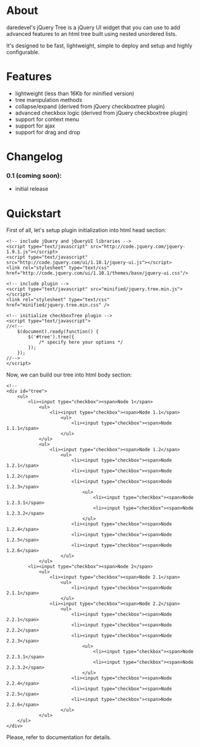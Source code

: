 # About
daredevel's jQuery Tree is a jQuery UI widget that you can use to add advanced features to an html tree built using nested unordered lists.

It's designed to be fast, lightweight, simple to deploy and setup and highly configurable.

# Features
* lightweight (less than 16Kb for minified version)
* tree manipulation methods
* collapse/expand (derived from jQuery checkboxtree plugin)
* advanced checkbox logic (derived from jQuery checkboxtree plugin)
* support for context menu
* support for ajax
* support for drag and drop

 
# Changelog
### 0.1 (coming soon):
* initial release

# Quickstart
First of all, let's setup plugin initialization into html head section:

    <!-- include jQuery and jQueryUI libraries -->
    <script type="text/javascript" src="http://code.jquery.com/jquery-1.9.1.js"></script>
    <script type="text/javascript" src="http://code.jquery.com/ui/1.10.1/jquery-ui.js"></script>
    <link rel="stylesheet" type="text/css" href="http://code.jquery.com/ui/1.10.1/themes/base/jquery-ui.css"/>

    <!-- include plugin -->
    <script type="text/javascript" src="minified/jquery.tree.min.js"></script>
    <link rel="stylesheet" type="text/css" href="minified/jquery.tree.min.css" />

    <!-- initialize checkboxTree plugin -->
    <script type="text/javascript">
	//<!--
        $(document).ready(function() {
            $('#tree').tree({
                /* specify here your options */
            });
        });
    //-->
    </script>
    
Now, we can build our tree into html body section:
    
    <!--
    <div id="tree">
        <ul>
            <li><input type="checkbox"><span>Node 1</span>
                <ul>
                    <li><input type="checkbox"><span>Node 1.1</span>
                        <ul>
                            <li><input type="checkbox"><span>Node 1.1.1</span>
                        </ul>
                </ul>
                <ul>
                    <li><input type="checkbox"><span>Node 1.2</span>
                        <ul>
                            <li><input type="checkbox"><span>Node 1.2.1</span>
                            <li><input type="checkbox"><span>Node 1.2.2</span>
                            <li><input type="checkbox"><span>Node 1.2.3</span>
                                <ul>
                                    <li><input type="checkbox"><span>Node 1.2.3.1</span>
                                    <li><input type="checkbox"><span>Node 1.2.3.2</span>
                                </ul>
                            <li><input type="checkbox"><span>Node 1.2.4</span>
                            <li><input type="checkbox"><span>Node 1.2.5</span>
                            <li><input type="checkbox"><span>Node 1.2.6</span>
                        </ul>
                </ul>
            <li><input type="checkbox"><span>Node 2</span>
                <ul>
                    <li><input type="checkbox"><span>Node 2.1</span>
                        <ul>
                            <li><input type="checkbox"><span>Node 2.1.1</span>
                        </ul>
                    <li><input type="checkbox"><span>Node 2.2</span>
                        <ul>
                            <li><input type="checkbox"><span>Node 2.2.1</span>
                            <li><input type="checkbox"><span>Node 2.2.2</span>
                            <li><input type="checkbox"><span>Node 2.2.3</span>
                                <ul>
                                    <li><input type="checkbox"><span>Node 2.2.3.1</span>
                                    <li><input type="checkbox"><span>Node 2.2.3.2</span>
                                </ul>
                            <li><input type="checkbox"><span>Node 2.2.4</span>
                            <li><input type="checkbox"><span>Node 2.2.5</span>
                            <li><input type="checkbox"><span>Node 2.2.6</span>
                        </ul>
                </ul>
        </ul>
    </div>
    
Please, refer to documentation for details.
